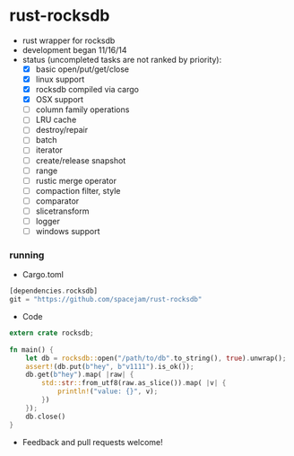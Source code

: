 rust-rocksdb
============

* rust wrapper for rocksdb
* development began 11/16/14
* status (uncompleted tasks are not ranked by priority):
  - [x] basic open/put/get/close
  - [x] linux support
  - [x] rocksdb compiled via cargo
  - [x] OSX support
  - [ ] column family operations
  - [ ] LRU cache
  - [ ] destroy/repair
  - [ ] batch
  - [ ] iterator
  - [ ] create/release snapshot
  - [ ] range
  - [ ] rustic merge operator
  - [ ] compaction filter, style
  - [ ] comparator
  - [ ] slicetransform
  - [ ] logger
  - [ ] windows support

### running
- Cargo.toml
```rust
[dependencies.rocksdb]                                                                                                                                                                              
git = "https://github.com/spacejam/rust-rocksdb"
```
- Code
```rust
extern crate rocksdb;                                                                                                                                                                               
                                                                                                                                                                                                    
fn main() {                                                                                                                                                                                         
    let db = rocksdb::open("/path/to/db".to_string(), true).unwrap();                                                                                                                               
    assert!(db.put(b"hey", b"v1111").is_ok());                                                                                                                                                      
    db.get(b"hey").map( |raw| {                                                                                                                                                                     
        std::str::from_utf8(raw.as_slice()).map( |v| {                                                                                                                                              
            println!("value: {}", v);                                                                                                                                                               
        })                                                                                                                                                                                          
    });                                                                                                                                                                                             
    db.close()                                                                                                                                                                                      
}
```

- Feedback and pull requests welcome!
